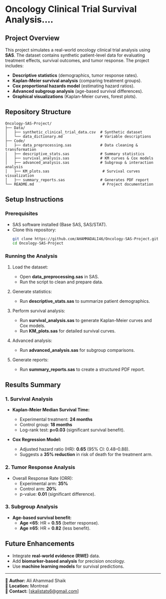 # Oncology Clinical Trial Survival Analysis....

## Project Overview
This project simulates a real-world oncology clinical trial analysis using **SAS**. The dataset contains synthetic patient-level data for evaluating treatment effects, survival outcomes, and tumor response. The project includes:

- **Descriptive statistics** (demographics, tumor response rates).  
- **Kaplan-Meier survival analysis** (comparing treatment groups).  
- **Cox proportional hazards model** (estimating hazard ratios).  
- **Advanced subgroup analysis** (age-based survival differences).  
- **Graphical visualizations** (Kaplan-Meier curves, forest plots).  

## Repository Structure

```
Oncology-SAS-Project/
├── Data/  
│   ├── synthetic_clinical_trial_data.csv  # Synthetic dataset  
│   └── data_dictionary.md                 # Variable descriptions  
├── Code/  
│   ├── data_preprocessing.sas             # Data cleaning & transformation  
│   ├── descriptive_stats.sas              # Summary statistics  
│   ├── survival_analysis.sas              # KM curves & Cox models  
│   ├── advanced_analysis.sas              # Subgroup & interaction analysis  
│   ├── KM_plots.sas                        # Survival curves visualization  
│   ├── summary_reports.sas                # Generates PDF report  
└── README.md                               # Project documentation  
```

## Setup Instructions

### Prerequisites  
- SAS software installed (Base SAS, SAS/STAT).  
- Clone this repository:  
  ```bash
  git clone https://github.com/AHAMMADALI46/Oncology-SAS-Project.git
  cd Oncology-SAS-Project
  ```

### Running the Analysis  
1. Load the dataset:  
   - Open **data_preprocessing.sas** in SAS.  
   - Run the script to clean and prepare data.  

2. Generate statistics:  
   - Run **descriptive_stats.sas** to summarize patient demographics.  

3. Perform survival analysis:  
   - Run **survival_analysis.sas** to generate Kaplan-Meier curves and Cox models.  
   - Run **KM_plots.sas** for detailed survival curves.  

4. Advanced analysis:  
   - Run **advanced_analysis.sas** for subgroup comparisons.  

5. Generate reports:  
   - Run **summary_reports.sas** to create a structured PDF report.  

## Results Summary

### 1. **Survival Analysis**
- **Kaplan-Meier Median Survival Time:**  
  - Experimental treatment: **24 months**  
  - Control group: **18 months**  
  - Log-rank test: **p=0.03** (significant survival benefit).  

- **Cox Regression Model:**  
  - Adjusted hazard ratio (HR): **0.65** (95% CI: 0.48–0.88).  
  - Suggests a **35% reduction** in risk of death for the treatment arm.  

### 2. **Tumor Response Analysis**  
- Overall Response Rate (ORR):  
  - Experimental arm: **35%**  
  - Control arm: **20%**  
  - p-value: **0.01** (significant difference).  

### 3. **Subgroup Analysis**  
- **Age-based survival benefit:**  
  - **Age <65**: HR = **0.55** (better response).  
  - **Age ≥65**: HR = **0.82** (less benefit).  

## Future Enhancements  
- Integrate **real-world evidence (RWE)** data.  
- Add **biomarker-based analysis** for precision oncology.  
- Use **machine learning models** for survival predictions.  

---  
📌 **Author:** Ali Ahammad Shaik  
📌 **Location:** Montreal  
📌 **Contact:** [skalistats6@gmail.com]  
